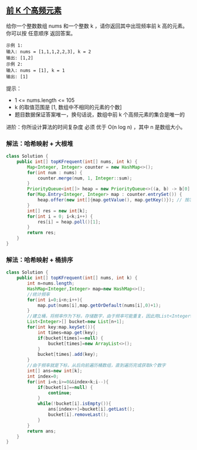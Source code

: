 ## [前 K 个高频元素](https://leetcode.cn/problems/top-k-frequent-elements/description/)

给你一个整数数组 nums 和一个整数 k ，请你返回其中出现频率前 k 高的元素。你可以按 任意顺序 返回答案。

````
示例 1:
输入: nums = [1,1,1,2,2,3], k = 2
输出: [1,2]
示例 2:
输入: nums = [1], k = 1
输出: [1]
````

提示：
- 1 <= nums.length <= 105
- k 的取值范围是 [1, 数组中不相同的元素的个数]
- 题目数据保证答案唯一，换句话说，数组中前 k 个高频元素的集合是唯一的


进阶：你所设计算法的时间复杂度 必须 优于 O(n log n) ，其中 n 是数组大小。

### 解法：哈希映射 + 大根堆
````java
class Solution {
    public int[] topKFrequent(int[] nums, int k) {
        Map<Integer, Integer> counter = new HashMap<>();
        for(int num : nums) {
            counter.merge(num, 1, Integer::sum);
        }
        PriorityQueue<int[]> heap = new PriorityQueue<>((a, b) -> b[0] - a[0]); // 最大堆
        for(Map.Entry<Integer, Integer> map : counter.entrySet()) {
            heap.offer(new int[]{map.getValue(), map.getKey()}); // 按次数排序，所以[0]传的是计数值
        }
        int[] res = new int[k];
        for(int i = 0; i<k;i++) {
            res[i] = heap.poll()[1];
        }
        return res;
    }
}
````

### 解法：哈希映射 + 桶排序
````java
class Solution {
    public int[] topKFrequent(int[] nums, int k) {
        int n=nums.length;
        HashMap<Integer,Integer> map=new HashMap<>();
        //统计频率
        for(int i=0;i<n;i++){
            map.put(nums[i],map.getOrDefault(nums[i],0)+1);
        }
        //建立桶，将频率作为下标，存储数字，由于频率可能重复，因此用List<Integer>
        List<Integer>[] bucket=new List[n+1];
        for(int key:map.keySet()){
            int times=map.get(key);
            if(bucket[times]==null) {
                bucket[times]=new ArrayList<>();
            }
            bucket[times].add(key);
        }
        //由于频率就是下标，从后向前遍历桶数组，直到遍历完或获取k个数字
        int[] ans=new int[k];
        int index=0;
        for(int i=n;i>=0&&index<k;i--){
            if(bucket[i]==null) {
                continue;
            }
            while(!bucket[i].isEmpty()){
                ans[index++]=bucket[i].getLast();
                bucket[i].removeLast();
            }
        }
        return ans;
    }
}
````
